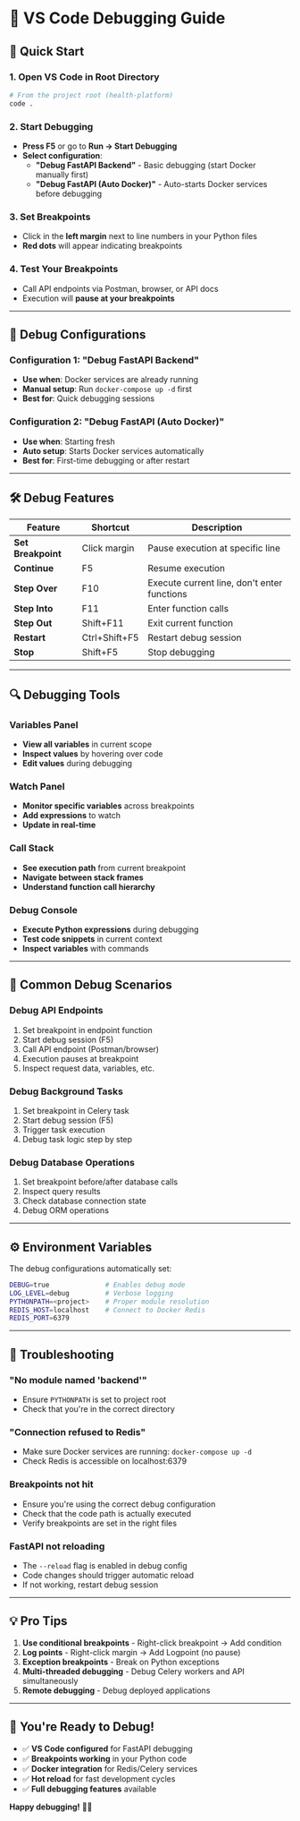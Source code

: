 # 🐛 VS Code Debugging Guide

## 🚀 Quick Start

### **1. Open VS Code in Root Directory**
```bash
# From the project root (health-platform)
code .
```

### **2. Start Debugging**
- **Press F5** or go to **Run → Start Debugging**
- **Select configuration**:
  - **"Debug FastAPI Backend"** - Basic debugging (start Docker manually first)
  - **"Debug FastAPI (Auto Docker)"** - Auto-starts Docker services before debugging

### **3. Set Breakpoints**
- Click in the **left margin** next to line numbers in your Python files
- **Red dots** will appear indicating breakpoints

### **4. Test Your Breakpoints**
- Call API endpoints via Postman, browser, or API docs
- Execution will **pause at your breakpoints**

---

## 🎯 Debug Configurations

### **Configuration 1: "Debug FastAPI Backend"**
- **Use when**: Docker services are already running
- **Manual setup**: Run `docker-compose up -d` first
- **Best for**: Quick debugging sessions

### **Configuration 2: "Debug FastAPI (Auto Docker)"**
- **Use when**: Starting fresh
- **Auto setup**: Starts Docker services automatically
- **Best for**: First-time debugging or after restart

---

## 🛠️ Debug Features

| Feature | Shortcut | Description |
|---------|----------|-------------|
| **Set Breakpoint** | Click margin | Pause execution at specific line |
| **Continue** | F5 | Resume execution |
| **Step Over** | F10 | Execute current line, don't enter functions |
| **Step Into** | F11 | Enter function calls |
| **Step Out** | Shift+F11 | Exit current function |
| **Restart** | Ctrl+Shift+F5 | Restart debug session |
| **Stop** | Shift+F5 | Stop debugging |

---

## 🔍 Debugging Tools

### **Variables Panel**
- **View all variables** in current scope
- **Inspect values** by hovering over code
- **Edit values** during debugging

### **Watch Panel**
- **Monitor specific variables** across breakpoints
- **Add expressions** to watch
- **Update in real-time**

### **Call Stack**
- **See execution path** from current breakpoint
- **Navigate between stack frames**
- **Understand function call hierarchy**

### **Debug Console**
- **Execute Python expressions** during debugging
- **Test code snippets** in current context
- **Inspect variables** with commands

---

## 🎯 Common Debug Scenarios

### **Debug API Endpoints**
1. Set breakpoint in endpoint function
2. Start debug session (F5)
3. Call API endpoint (Postman/browser)
4. Execution pauses at breakpoint
5. Inspect request data, variables, etc.

### **Debug Background Tasks**
1. Set breakpoint in Celery task
2. Start debug session (F5)
3. Trigger task execution
4. Debug task logic step by step

### **Debug Database Operations**
1. Set breakpoint before/after database calls
2. Inspect query results
3. Check database connection state
4. Debug ORM operations

---

## ⚙️ Environment Variables

The debug configurations automatically set:
```bash
DEBUG=true              # Enables debug mode
LOG_LEVEL=debug         # Verbose logging
PYTHONPATH=<project>    # Proper module resolution
REDIS_HOST=localhost    # Connect to Docker Redis
REDIS_PORT=6379
```

---

## 🚨 Troubleshooting

### **"No module named 'backend'"**
- Ensure `PYTHONPATH` is set to project root
- Check that you're in the correct directory

### **"Connection refused to Redis"**
- Make sure Docker services are running: `docker-compose up -d`
- Check Redis is accessible on localhost:6379

### **Breakpoints not hit**
- Ensure you're using the correct debug configuration
- Check that the code path is actually executed
- Verify breakpoints are set in the right files

### **FastAPI not reloading**
- The `--reload` flag is enabled in debug config
- Code changes should trigger automatic reload
- If not working, restart debug session

---

## 💡 Pro Tips

1. **Use conditional breakpoints** - Right-click breakpoint → Add condition
2. **Log points** - Right-click margin → Add Logpoint (no pause)
3. **Exception breakpoints** - Break on Python exceptions
4. **Multi-threaded debugging** - Debug Celery workers and API simultaneously
5. **Remote debugging** - Debug deployed applications

---

## 🎉 You're Ready to Debug!

- ✅ **VS Code configured** for FastAPI debugging
- ✅ **Breakpoints working** in your Python code
- ✅ **Docker integration** for Redis/Celery services
- ✅ **Hot reload** for fast development cycles
- ✅ **Full debugging features** available

**Happy debugging!** 🐛✨

